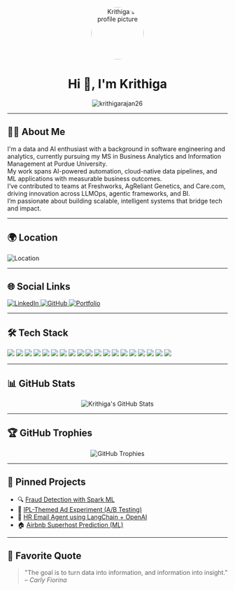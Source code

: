 <!-- Profile Header -->
<p align="center">
  <img src="https://avatars.githubusercontent.com/krithigarajan26" width="120" style="border-radius:50%" alt="Krithiga's profile picture"/>
</p>
<h1 align="center">Hi 👋, I'm Krithiga</h1>
<p align="center">
  <img src="https://komarev.com/ghpvc/?username=krithigarajan26&label=Profile%20views&color=0e75b6&style=flat" alt="krithigarajan26" />
</p>

---

## 🧑‍💻 About Me

I'm a data and AI enthusiast with a background in software engineering and analytics, currently pursuing my MS in Business Analytics and Information Management at Purdue University.  
My work spans AI-powered automation, cloud-native data pipelines, and ML applications with measurable business outcomes.  
I’ve contributed to teams at Freshworks, AgReliant Genetics, and Care.com, driving innovation across LLMOps, agentic frameworks, and BI.  
I’m passionate about building scalable, intelligent systems that bridge tech and impact.

---

## 🌍 Location

<p>
  <img src="https://img.shields.io/badge/Seattle,%20WA,%20USA-0078D4?style=flat&logo=googlemaps&logoColor=white" alt="Location"/>
</p>

---

## 🌐 Social Links

<p>
  <a href="https://linkedin.com/in/krithigarajan">
    <img src="https://img.shields.io/badge/LinkedIn-blue?logo=linkedin" alt="LinkedIn"/>
  </a>
  <a href="https://github.com/krithigarajan26">
    <img src="https://img.shields.io/badge/GitHub-000?logo=github&logoColor=white" alt="GitHub"/>
  </a>
  <a href="https://krithigarajan.vercel.app">
    <img src="https://img.shields.io/badge/Portfolio-000000?logo=vercel&logoColor=white" alt="Portfolio"/>
  </a>
</p>

---

## 🛠️ Tech Stack

<p>
  <img src="https://img.shields.io/badge/-Python-3776AB?logo=python&logoColor=white"/>
  <img src="https://img.shields.io/badge/-SQL-003B57?logo=postgresql"/>
  <img src="https://img.shields.io/badge/-JavaScript-F7DF1E?logo=javascript&logoColor=black"/>
  <img src="https://img.shields.io/badge/-LangChain-black?logo=LangChain"/>
  <img src="https://img.shields.io/badge/-PyTorch-EE4C2C?logo=pytorch"/>
  <img src="https://img.shields.io/badge/-TensorFlow-FF6F00?logo=tensorflow"/>
  <img src="https://img.shields.io/badge/-Flask-000000?logo=flask"/>
  <img src="https://img.shields.io/badge/-Streamlit-FF4B4B?logo=streamlit"/>
  <img src="https://img.shields.io/badge/-Docker-2496ED?logo=docker"/>
  <img src="https://img.shields.io/badge/-Firebase-FFCA28?logo=firebase"/>
  <img src="https://img.shields.io/badge/-Airflow-017CEE?logo=apacheairflow"/>
  <img src="https://img.shields.io/badge/-Google%20Cloud-4285F4?logo=googlecloud"/>
  <img src="https://img.shields.io/badge/-Power%20BI-F2C811?logo=powerbi"/>
  <img src="https://img.shields.io/badge/-Tableau-E97627?logo=tableau"/>
  <img src="https://img.shields.io/badge/-HuggingFace-FFD21F?logo=huggingface"/>
  <img src="https://img.shields.io/badge/-CI/CD-blue?logo=githubactions"/>
  <img src="https://img.shields.io/badge/-LLMOps-4B0082"/>
  <img src="https://img.shields.io/badge/-RAG-006400"/>
  <img src="https://img.shields.io/badge/-GitHub%20Actions-2088FF?logo=githubactions"/>
</p>

---

## 📊 GitHub Stats

<p align="center">
  <img src="https://github-readme-stats.vercel.app/api?username=krithigarajan26&show_icons=true&theme=radical" alt="Krithiga's GitHub Stats"/>
</p>

---

## 🏆 GitHub Trophies

<p align="center">
  <img src="https://github-profile-trophy.vercel.app/?username=krithigarajan26&theme=monokai" alt="GitHub Trophies"/>
</p>

---

## 📌 Pinned Projects

- 🔍 [Fraud Detection with Spark ML](https://github.com/krithigarajan26/spark-ml-fraud-detection)  
- 🏏 [IPL-Themed Ad Experiment (A/B Testing)](https://github.com/krithigarajan26/ipl-themed-ad-experiment)  
- 🤖 [HR Email Agent using LangChain + OpenAI](https://github.com/krithigarajan26/hr-ai-agent)  
- 🏠 [Airbnb Superhost Prediction (ML)](https://github.com/krithigarajan26/airbnb-superhost-prediction)

---

## 💬 Favorite Quote

> "The goal is to turn data into information, and information into insight." – *Carly Fiorina*
